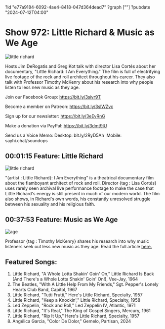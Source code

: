 ?id "e77a9184-6092-4ae4-8418-047d364dead7"
?graph [""]
?pubdate "2024-07-12T04:00"
# Show 972: Little Richard & Music as We Age

![little richard](https://static.soundopinions.org/images/2023/little-richard.jpg)

Hosts Jim DeRogatis and Greg Kot talk with director Lisa Cortés about her documentary, "Little Richard: I Am Everything." The film is full of electrifying live footage of the rock and roll architect throughout his career. They also talk with Professor Timothy McKenry about his research into why people listen to less new music as they age.

Join our Facebook Group: https://bit.ly/3sivr9T

Become a member on Patreon: https://bit.ly/3slWZvc

Sign up for our newsletter: https://bit.ly/3eEvRnG

Make a donation via PayPal: https://bit.ly/3dmt9lU

Send us a Voice Memo: Desktop: bit.ly/2RyD5Ah  Mobile: sayhi.chat/soundops


## 00:01:15 Feature: Little Richard

![little richard](https://static.soundopinions.org/images/2023/little-richard.jpg)

"{artist : Little Richard}: I Am Everything" is a theatrical documentary film about the flamboyant architect of rock and roll. Director {tag : Lisa Cortés} uses rarely seen archival live performance footage to make the case that Little Richard's energy is still present in much of our modern world. The film also shows, in Richard's own words, his constantly unresolved struggle between his sexuality and his religious faith.

## 00:37:53 Feature: Music as We Age

![age](https://static.soundopinions.org/images/2023/untitled-design.png)

Professor {tag : Timothy McKenry} shares his research into why music listeners seek out less new music as they age. Read the full article [here.](https://theconversation.com/why-do-we-stop-exploring-new-music-as-we-get-older-200080)



## Featured Songs:

1. Little Richard, "A Whole Lotta Shakin' Goin' On," Little Richard Is Back (And There's a Whole Lotta Shakin' Goin' On!), Vee-Jay, 1964
2. The Beatles, "With A Little Help From My Friends," Sgt. Pepper's Lonely Hearts Club Band, Capitol, 1967
3. Little Richard, "Tutti Frutti," Here's Little Richard, Specialty, 1957
4. Little Richard, "Keep a Knockin'," Little Richard, Specialty, 1958
5. Led Zeppelin, "Rock and Roll," Led Zeppelin IV, Atlantic, 1971
6. Little Richard, "It's Real," The King of Gospel Singers, Mercury, 1961
7. Little Richard, "Rip It Up," Here's Little Richard, Specialty, 1957
8. Angélica Garcia, "Color De Dolor," Gemelo, Partisan, 2024